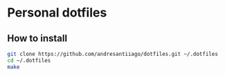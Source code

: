 # Personal dotfiles

## How to install

```sh
git clone https://github.com/andresantiiago/dotfiles.git ~/.dotfiles
cd ~/.dotfiles
make
```